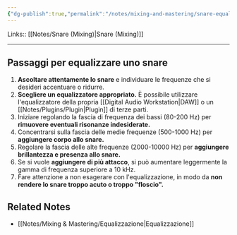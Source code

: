 ```yaml
---
{"dg-publish":true,"permalink":"/notes/mixing-and-mastering/snare-equalizzazione/"}
---
```


Links:: [[Notes/Snare (Mixing)\|Snare (Mixing)]]

---

## Passaggi per equalizzare uno snare

1. **Ascoltare attentamente lo snare** e individuare le frequenze che si desideri accentuare o ridurre.
2. **Scegliere un equalizzatore appropriato.** È possibile utilizzare l'equalizzatore della propria [[Digital Audio Workstation\|DAW]] o un [[Notes/Plugins/Plugin\|Plugin]] di terze parti.
3. Iniziare regolando la fascia di frequenza dei bassi (80-200 Hz) per **rimuovere eventuali risonanze indesiderate.**
4. Concentrarsi sulla fascia delle medie frequenze (500-1000 Hz) per **aggiungere corpo allo snare.**
5. Regolare la fascia delle alte frequenze (2000-10000 Hz) per **aggiungere brillantezza e presenza allo snare.**
6. Se si vuole **aggiungere di più attacco**, si può aumentare leggermente la gamma di frequenza superiore a 10 kHz.
7. Fare attenzione a non esagerare con l'equalizzazione, in modo da **non rendere lo snare troppo acuto o troppo "floscio".**



## Related Notes

- [[Notes/Mixing & Mastering/Equalizzazione\|Equalizzazione]]